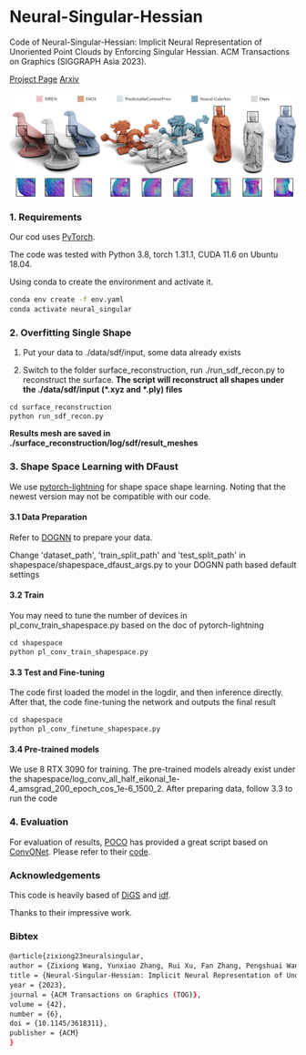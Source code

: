 # Neural-Singular-Hessian

Code of Neural-Singular-Hessian: Implicit Neural Representation of Unoriented Point Clouds by Enforcing Singular Hessian. ACM Transactions on Graphics (SIGGRAPH Asia 2023).

[Project Page](https://bearprin.com/publications/neural-singular-hessian23wang/) [Arxiv](https://arxiv.org/abs/2309.01793)

![RP](assets/RP.jpg)

### 1. Requirements

Our cod uses [PyTorch](https://pytorch.org/).

The code was tested with Python 3.8, torch 1.31.1, CUDA 11.6 on Ubuntu 18.04.

Using conda to create the environment and activate it.

```bash
conda env create -f env.yaml
conda activate neural_singular
```

### 2. Overfitting Single Shape

1. Put your data to ./data/sdf/input, some data already exists

2. Switch to the folder surface_reconstruction, run ./run_sdf_recon.py to reconstruct the surface. **The script will reconstruct all shapes under the ./data/sdf/input (\*.xyz and \*.ply) files**

```
cd surface_reconstruction
python run_sdf_recon.py
```

**Results mesh are saved in ./surface_reconstruction/log/sdf/result_meshes**

### 3. Shape Space Learning with DFaust

We use [pytorch-lightning](https://lightning.ai/) for shape space shape learning. Noting that the newest version may not be compatible with our code.

#### 3.1 Data Preparation

Refer to [DOGNN](https://github.com/microsoft/DualOctreeGNN#41-data-preparation) to prepare your data.

Change 'dataset_path', 'train_split_path' and 'test_split_path' in shapespace/shapespace_dfaust_args.py to your DOGNN path based default settings

#### 3.2 Train

You may need to tune the number of devices in pl_conv_train_shapespace.py based on the doc of pytorch-lightning

```
cd shapespace
python pl_conv_train_shapespace.py
```

#### 3.3 Test and Fine-tuning

The code first loaded the model in the logdir, and then inference directly. After that, the code fine-tuning the network and outputs the final result

```
cd shapespace
python pl_conv_finetune_shapespace.py
```

#### 3.4 Pre-trained models

We use 8 RTX 3090 for training. The pre-trained models already exist under the shapespace/log_conv_all_half_eikonal_1e-4_amsgrad_200_epoch_cos_1e-6_1500_2. After preparing data, follow 3.3 to run the code

### 4. Evaluation

For evaluation of results, [POCO](https://github.com/valeoai/POCO) has provided a great script based on [ConvONet](https://github.com/autonomousvision/convolutional_occupancy_networks). Please refer to their [code](https://github.com/valeoai/POCO/blob/main/eval/src/eval.py).

### Acknowledgements

This code is heavily based of [DiGS](https://github.com/Chumbyte/DiGS) and [idf](https://github.com/yifita/idf).

Thanks to their impressive work.

### Bibtex

```bash
@article{zixiong23neuralsingular,
author = {Zixiong Wang, Yunxiao Zhang, Rui Xu, Fan Zhang, Pengshuai Wang, Shuangmin Chen, Shiqing Xin, Wenping Wang, Changhe Tu},
title = {Neural-Singular-Hessian: Implicit Neural Representation of Unoriented Point Clouds by Enforcing Singular Hessian},
year = {2023},
journal = {ACM Transactions on Graphics (TOG)},
volume = {42},
number = {6},
doi = {10.1145/3618311},
publisher = {ACM}
}
```



